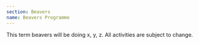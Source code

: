 ```yaml
---
section: Beavers
name: Beavers Programme
---
```


This term beavers will be doing x, y, z. All activities are subject to change.
